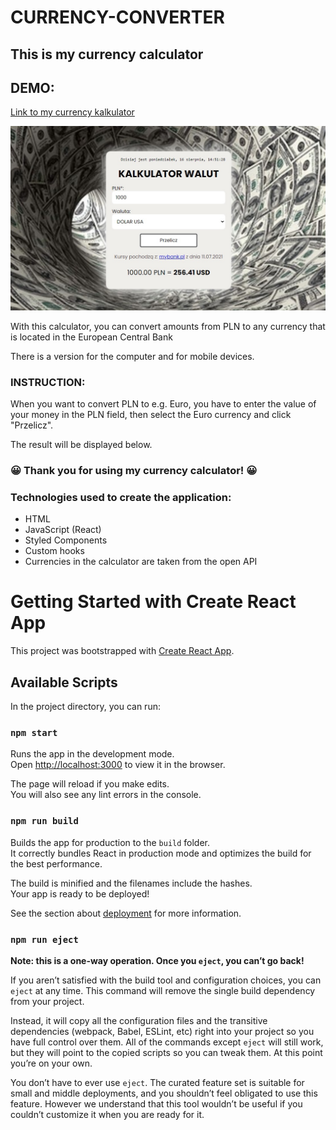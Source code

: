 # CURRENCY-CONVERTER

## This is my currency calculator

## DEMO:

[Link to my currency kalkulator](https://piotrkubiak.github.io/currencyExchangeReact/)

![Calculator](src/screen.jpg)

With this calculator, you can convert amounts from PLN to any currency that is located in the European Central Bank

There is a version for the computer and for mobile devices.

### INSTRUCTION:

When you want to convert PLN to e.g. Euro, you have to enter the value of your money in the PLN field, then select the Euro currency and click "Przelicz".

The result will be displayed below.

### 😀 Thank you for using my currency calculator! 😀

### Technologies used to create the application:

- HTML
- JavaScript (React)
- Styled Components
- Custom hooks
- Currencies in the calculator are taken from the open API

# Getting Started with Create React App

This project was bootstrapped with [Create React App](https://github.com/facebook/create-react-app).

## Available Scripts

In the project directory, you can run:

### `npm start`

Runs the app in the development mode.\
Open [http://localhost:3000](http://localhost:3000) to view it in the browser.

The page will reload if you make edits.\
You will also see any lint errors in the console.

### `npm run build`

Builds the app for production to the `build` folder.\
It correctly bundles React in production mode and optimizes the build for the best performance.

The build is minified and the filenames include the hashes.\
Your app is ready to be deployed!

See the section about [deployment](https://facebook.github.io/create-react-app/docs/deployment) for more information.

### `npm run eject`

**Note: this is a one-way operation. Once you `eject`, you can’t go back!**

If you aren’t satisfied with the build tool and configuration choices, you can `eject` at any time. This command will remove the single build dependency from your project.

Instead, it will copy all the configuration files and the transitive dependencies (webpack, Babel, ESLint, etc) right into your project so you have full control over them. All of the commands except `eject` will still work, but they will point to the copied scripts so you can tweak them. At this point you’re on your own.

You don’t have to ever use `eject`. The curated feature set is suitable for small and middle deployments, and you shouldn’t feel obligated to use this feature. However we understand that this tool wouldn’t be useful if you couldn’t customize it when you are ready for it.
